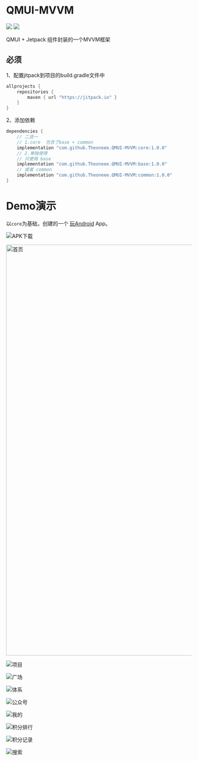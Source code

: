 # QMUI-MVVM

[![](https://jitpack.io/v/Theoneee/QMUI-MVVM.svg)](https://jitpack.io/#Theoneee/QMUI-MVVM)
[![](https://img.shields.io/badge/QQ群-761201022-red.svg)](https://jq.qq.com/?_wv=1027&k=r3OpQ2GX)

QMUI + Jetpack 组件封装的一个MVVM框架

## 必须

1、配置jitpack到项目的build.gradle文件中

```java
allprojects {
    repositories {
        maven { url "https://jitpack.io" }
    }
}
```
2、添加依赖

```java
dependencies {
    // 二选一
    // 1.core  包含了base + common
    implementation "com.github.Theoneee.QMUI-MVVM:core:1.0.0"
    // 2.单独使用
    // 只使用 base
    implementation "com.github.Theoneee.QMUI-MVVM:base:1.0.0"
    // 或者 common
    implementation "com.github.Theoneee.QMUI-MVVM:common:1.0.0"
}
```

# Demo演示

以`core`为基础，创建的一个 [玩Android](http://wanandroid.com/) App。

![APK下载](https://qr.api.cli.im/newqr/create?data=http%3A%2F%2Ffile.cudag.com%2F2022%2F03%2F24%2Fff9f53ed40de26de809f51f45f3ec478.apk&level=H&transparent=false&bgcolor=%23FFFFFF&forecolor=%23000&blockpixel=12&marginblock=2&logourl=&logoshape=no&size=300&bgimg=&text=&fontsize=30&fontcolor=&fontfamily=msyh.ttf&incolor=%231694e3&outcolor=&qrcode_eyes=pin-3.png&background=images%2Fbackground%2Fbg25.png&wper=0.84&hper=0.84&tper=0.08&lper=0.08&eye_use_fore=&qrpad=10&embed_text_fontfamily=simhei.ttc&body_type=0&qr_rotate=0&logo_pos=0&kid=cliim&key=18c7cb0b9b49f0123750f48a3c0478e6)

<img src="https://images.gitee.com/uploads/images/2021/0331/102531_dd1b7778_2286054.png" width="540" height="1116" alt="首页"/><br/>

![项目](https://images.gitee.com/uploads/images/2021/0331/102553_02e4fe39_2286054.png "S10331-10010060(1).png")

![广场](https://images.gitee.com/uploads/images/2021/0331/102613_f127785c_2286054.png "S10331-10010786(1).png")

![体系](https://images.gitee.com/uploads/images/2021/0331/102637_bc67da88_2286054.png "S10331-10011338(1).png")

![公众号](https://images.gitee.com/uploads/images/2021/0331/102652_f1253db5_2286054.png "S10331-10011856(1).png")

![我的](https://images.gitee.com/uploads/images/2021/0331/102714_bd4b64e2_2286054.png "S10331-10012315(1).png")

![积分排行](https://images.gitee.com/uploads/images/2021/0331/102733_4430f4b7_2286054.png "S10331-10013191(1).png")

![积分记录](https://images.gitee.com/uploads/images/2021/0331/102748_1e0b447a_2286054.png "S10331-10013685(1).png")

![搜索](https://images.gitee.com/uploads/images/2021/0331/102759_3025f5e8_2286054.png "S10331-10015798(1).png")
